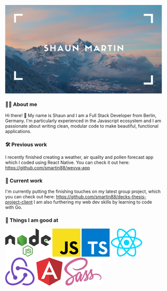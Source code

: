 ![H](./H.png)
###
### 🙋‍♂️ About me

Hi there! 👋 My name is Shaun and I am a Full Stack Developer from Berlin, Germany. I'm particularly experienced in the Javascript ecosystem and I am passionate about writing clean, modular code to make beautiful, functional applications.
###
### 🛠 Previous work

I recently finished creating a weather, air quality and pollen forecast app which I coded using React Native. You can check it out here: https://github.com/smartin88/wevva-app
###
### 🕺 Current work

I'm currently putting the finishing touches on my latest group project, which you can check out here: https://github.com/smartin88/decks-thesis-project-client I am also furthering my web dev skills by learning to code with Go.
###
### 💪 Things I am good at

![logos_nodejs](./logos_nodejs.svg)  ![logos_javascript](./logos_javascript.svg)  ![logos_typescript-icon](./logos_typescript-icon.svg)  ![logos_react](./logos_react.svg)  ![logos_redux](./logos_redux.svg)  ![logos_angular-icon](./logos_angular-icon.svg)  ![logos_sass](./logos_sass.svg)
